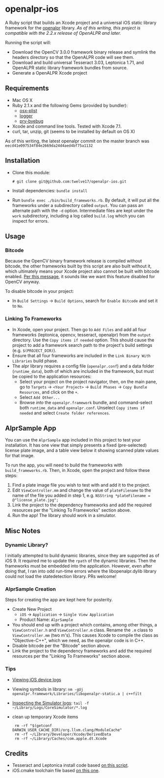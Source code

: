 openalpr-ios
============

A Ruby script that builds an Xcode project and a universal iOS static library framework for the [openalpr](https://github.com/openalpr/openalpr) library.  *As of this writing, this project is compatible with the 2.2.x release of OpenALPR and later.*

Running the script will:

- Download the OpenCV 3.0.0 framework binary release and symlink the headers directory so that the OpenALPR code will see them.
- Download and build universal Tesseract 3.03, Leptonica 1.71, and OpenALPR static library framework bundles from source.
- Generate a OpenALPR Xcode project

## Requirements

- Mac OS X
- Ruby 2.1.x and the following Gems (provided by bundler):
  - [osx-plist](https://github.com/kballard/osx-plist)
  - [logger](https://rubygems.org/gems/logger/)
  - [pry-byebug](https://rubygems.org/gems/pry-byebug)
- Xcode and command line tools.  Tested with Xcode 7.1.
- curl, tar, unzip, git (seems to be installed by default on OS X)

As of this writing, the latest openalpr commit on the master branch was `eecd41e097534f84e2669da24d4aed4bf75a1132`

## Installation

- Clone this module:

  ```
  # git clone git@github.com:twelve17/openalpr-ios.git
  ```

- Install dependencies: `bundle install`
- Run `bundle exec ./bin/build_frameworks.rb`.  By default, it will put all the frameworks under a subdirectory called `output`.  You can  pass an alternate path with the `-d` option.  Intermediate files are kept under the `work` subdirectory, including a log called `build.log` which you can inspect for errors.

## Usage 

### Bitcode

Because the OpenCV binary framework release is compiled without bitcode, the other frameworks built by this script are also built without it, which ultimately means your Xcode project  also cannot be built with bitcode enabled.  [Per this message](http://stackoverflow.com/a/32728516/868173), it sounds like we want this feature disabled for OpenCV anyway.  

To disable bitcode in your project:

- In `Build Settings` → `Build Options`, search for `Enable Bitcode` and set it to `No`.   

### Linking To Frameworks

- In Xcode, open your project.  Then go to `Add Files` and add all four frameworks (leptonica, opencv, tesseract, openalpr) from the `output` directory.  Use the `Copy items if needed` option.  This should cause the project to add a framework search path to the project's build settings (e.g. `$(PROJECT_DIR)`).  
- Ensure that all four frameworks are included in the `Link Binary With Libraries` build phase.
- The alpr library requires a config file (`openalpr.conf`) and a data folder (`runtime_data`), both of which are included in the framework, but must be copied to the application resources:
  - Select your project on the project navigator, then, on the main pane, go to `Targets` → `<Your Project>` → `Build Phases` → `Copy Bundle Resources`, and click on the `+`.  
  - Select `Add Other...`
  - Browse *into* the `openalpr.framework` bundle, and command-select both `runtime_data` and `openalpr.conf`.  Unselect `Copy items if needed` and select `Create folder references`.

## AlprSample App

You can use the `AlprSample` app included in this project to test your installation.  It has one view that simply presents a fixed (pre-selected) license plate image, and a table view below it showing scanned plate values for that image.

To run the app, you will need to build the frameworks with `build_frameworks.rb`.  Then, in Xcode, open the project and follow these steps:

1. Find a plate image file you wish to test with and add it to the project.  
2. Edit `ViewController.mm` and change the value of `plateFilename` to the name of the file you added in step 1, e.g. `NSString *plateFilename = @"license_plate.jpg";`
3. Link the project to the dependency frameworks and add the required resources per the "Linking To Frameworks" section above.
4. Run the app!  The library should work in a simulator.

## Misc Notes

### Dynamic Library?

I initially attempted to build dynamic libraries, since they are supported as of iOS 9.  It required me to update the `rpath` of the dynamic libraries.  Then the frameworks must be embedded into the application.  However, even after doing that, I ran into odd run-time errors where the libopenalpr.dylib library could not load the statedetection library.  PRs welcome!

### AlprSample Creation

Steps for creating the app are kept here for posterity.

- Create New Project
  - `iOS` → `Application` → `Single View Application`
  - Product Name: `AlprSample`
- You should end up with a project which contains, among other things, a `ViewController.h` and `ViewController.m` class.  Rename the `.m` class to `ViewController.mm` (two m's).  This causes Xcode to compile the class as "Objective-C++", which we need, as the openalpr code is in C++.
- Disable bitcode per the "Bitcode" section above.
- Link the project to the dependency frameworks and add the required resources per the "Linking To Frameworks" section above.

### Tips

- [Viewing iOS device logs](http://stackoverflow.com/a/31379741/868173)
- Viewing symbols in library:
  `nm -gUj  openalpr.framework/Libraries/libopenalpr-static.a | c++filt`
- [Inspecting the Simulator logs](http://stackoverflow.com/a/26129829/868173):
  `tail -f ~/Library/Logs/CoreSimulator/*.log`
- clean up temporary Xcode items

   ```
    rm -rf "$(getconf DARWIN_USER_CACHE_DIR)/org.llvm.clang/ModuleCache"
    rm -rf ~/Library/Developer/Xcode/DerivedData
    rm -rf ~/Library/Caches/com.apple.dt.Xcode
    ```


## Credits

- Tesseract and Leptonica install code based [on this script](http://tinsuke.wordpress.com/2011/11/01/how-to-compile-and-use-tesseract-3-01-on-ios-sdk-5/).
- iOS.cmake toolchain file based [on this one](https://github.com/cristeab/ios-cmake/blob/master/toolchain/iOS.cmake).

